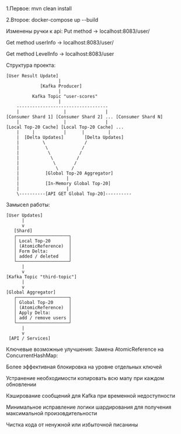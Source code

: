 1.Первое: mvn clean install

2.Второе: docker-compose up --build

Изменены ручки к api:
  Put method -> localhost:8083/user/
  
  Get method userInfo -> localhost:8083/user/
  
  Get method LevelInfo -> localhost:8083/user

Структура проекта:
```
[User Result Update]
                    |
             [Kafka Producer]
                    |
          Kafka Topic "user-scores"
                    |
    -----------------------------------
    |                 |               |
[Consumer Shard 1] [Consumer Shard 2] ... [Consumer Shard N]
    |                 |               |
[Local Top-20 Cache] [Local Top-20 Cache] ...
    |     |           |      |         |
    |  [Delta Updates]        [Delta Updates]
    |         \               /
    |          \             /
    |           \           /
    |            \         /
    |             \       /
    |              \     /
    |          [Global Top-20 Aggregator]
    |                  |
    |          [In-Memory Global Top-20]
    |                  |
    \----------[API GET Global Top-20]----------
```
Замысел работы:
```
[User Updates] 
      |
      v
   [Shard]
   ┌────────────────────┐
   │ Local Top-20       │
   │ (AtomicReference)  │
   │ Form Delta:        │
   │ added / deleted    │
   └────────────────────┘
      |
      v
[Kafka Topic "third-topic"]
      |
      v
[Global Aggregator]
   ┌────────────────────┐
   │ Global Top-20      │
   │ (AtomicReference)  │
   │ Apply Delta:       │
   │ add / remove users │
   └────────────────────┘
      |
      v
 [API / Services]
```
Ключевые возможные улучшения:
Замена AtomicReference на ConcurrentHashMap:

Более эффективная блокировка на уровне отдельных ключей

Устранение необходимости копировать всю мапу при каждом обновлении

Кэширование сообщений для Kafka при временной недоступности

Минимальное исправление логики шардирования для получения максимальной произовдительности

Чистка кода от ненужной или избыточной писанины
